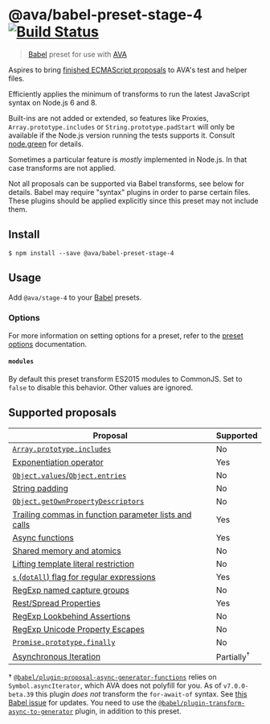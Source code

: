 # @ava/babel-preset-stage-4 [![Build Status](https://travis-ci.org/avajs/babel-preset-stage-4.svg?branch=master)](https://travis-ci.org/avajs/babel-preset-stage-4)

> [Babel] preset for use with [AVA]

Aspires to bring [finished ECMAScript proposals](https://github.com/tc39/proposals/blob/master/finished-proposals.md) to AVA's test and helper files.

Efficiently applies the minimum of transforms to run the latest JavaScript syntax on Node.js 6 and 8.

Built-ins are not added or extended, so features like Proxies, `Array.prototype.includes` or `String.prototype.padStart` will only be available if the Node.js version running the tests supports it. Consult [node.green] for details.

Sometimes a particular feature is *mostly* implemented in Node.js. In that case transforms are not applied.

Not all proposals can be supported via Babel transforms, see below for details. Babel may require "syntax" plugins in order to parse certain files. These plugins should be applied explicitly since this preset may not include them.


## Install

```console
$ npm install --save @ava/babel-preset-stage-4
```


## Usage

Add `@ava/stage-4` to your [Babel] presets.

### Options

For more information on setting options for a preset, refer to the [preset options] documentation.

#### `modules`

By default this preset transform ES2015 modules to CommonJS. Set to `false` to disable this behavior. Other values are ignored.


## Supported proposals

| Proposal                                                                 | Supported
| ------------------------------------------------------------------------ | ---------
| [`Array.prototype.includes`][array-includes]                             | No
| [Exponentiation operator][exponentiation]                                | Yes
| [`Object.values`/`Object.entries`][object-values-entries]                | No
| [String padding][string-padding]                                         | No
| [`Object.getOwnPropertyDescriptors`][object-gopds]                       | No
| [Trailing commas in function parameter lists and calls][function-commas] | Yes
| [Async functions][async-await]                                           | Yes
| [Shared memory and atomics][atomics]                                     | No
| [Lifting template literal restriction][template-literal-lift]            | No
| [`s` (`dotAll`) flag for regular expressions][dot-all]                   | Yes
| [RegExp named capture groups][named-groups]                              | No
| [Rest/Spread Properties][object-rest-spread]                             | Yes
| [RegExp Lookbehind Assertions][lookbehind]                               | No
| [RegExp Unicode Property Escapes][unicode-escapes]                       | No
| [`Promise.prototype.finally`][finally]                                   | No
| [Asynchronous Iteration][async-iteration]                                | Partially<sup>†</sup>

† [`@babel/plugin-proposal-async-generator-functions`](https://www.npmjs.com/package/@babel/plugin-proposal-async-generator-functions) relies on `Symbol.asyncIterator`, which AVA does not polyfill for you. As of `v7.0.0-beta.39` this plugin *does not* transform the `for-await-of` syntax. See [this Babel issue](https://github.com/babel/babel/issues/4969) for updates. You need to use the [`@babel/plugin-transform-async-to-generator`](https://www.npmjs.com/package/@babel/plugin-transform-async-to-generator) plugin, in addition to this preset.


[AVA]: https://ava.li
[Babel]: https://babeljs.io
[node.green]: http://node.green
[preset options]: http://babeljs.io/docs/plugins/#pluginpreset-options

[array-includes]: https://github.com/tc39/Array.prototype.includes
[exponentiation]: https://github.com/rwaldron/exponentiation-operator
[exponentiation-notes]: https://github.com/rwaldron/tc39-notes/blob/master/es7/2016-01/2016-01-28.md#5xviii-exponentiation-operator-rw
[object-values-entries]: https://github.com/tc39/proposal-object-values-entries
[string-padding]: https://github.com/tc39/proposal-string-pad-start-end
[object-gopds]: https://github.com/ljharb/proposal-object-getownpropertydescriptors
[function-commas]: https://github.com/tc39/proposal-trailing-function-commas
[async-await]: https://github.com/tc39/ecmascript-asyncawait
[atomics]: https://github.com/tc39/ecmascript_sharedmem
[template-literal-lift]: https://github.com/tc39/proposal-template-literal-revision
[dot-all]: https://github.com/tc39/proposal-regexp-dotall-flag
[named-groups]: https://github.com/tc39/proposal-regexp-named-groups
[object-rest-spread]: https://github.com/tc39/proposal-object-rest-spread
[lookbehind]: https://github.com/tc39/proposal-regexp-lookbehind
[unicode-escapes]: https://github.com/tc39/proposal-regexp-unicode-property-escapes
[finally]: https://github.com/tc39/proposal-promise-finally
[async-iteration]: https://github.com/tc39/proposal-async-iteration
